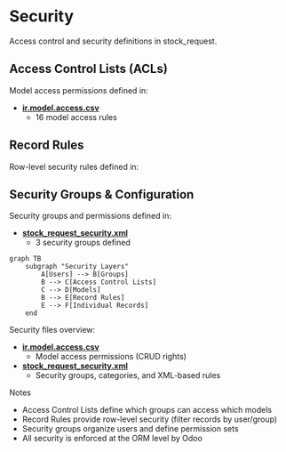 # Security

Access control and security definitions in stock_request.

## Access Control Lists (ACLs)

Model access permissions defined in:
- **[ir.model.access.csv](../stock_request/security/ir.model.access.csv)**
  - 16 model access rules

## Record Rules

Row-level security rules defined in:

## Security Groups & Configuration

Security groups and permissions defined in:
- **[stock_request_security.xml](../stock_request/security/stock_request_security.xml)**
  - 3 security groups defined

```mermaid
graph TB
    subgraph "Security Layers"
        A[Users] --> B[Groups]
        B --> C[Access Control Lists]
        C --> D[Models]
        B --> E[Record Rules]
        E --> F[Individual Records]
    end
```

Security files overview:
- **[ir.model.access.csv](../stock_request/security/ir.model.access.csv)**
  - Model access permissions (CRUD rights)
- **[stock_request_security.xml](../stock_request/security/stock_request_security.xml)**
  - Security groups, categories, and XML-based rules

Notes
- Access Control Lists define which groups can access which models
- Record Rules provide row-level security (filter records by user/group)
- Security groups organize users and define permission sets
- All security is enforced at the ORM level by Odoo
